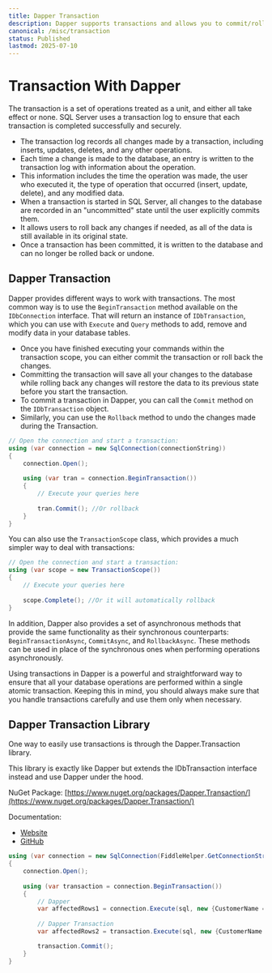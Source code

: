 ```yaml
---
title: Dapper Transaction
description: Dapper supports transactions and allows you to commit/rollback the current transaction. Learn more about how to use transactions, transactions scopes, and more.
canonical: /misc/transaction
status: Published
lastmod: 2025-07-10
---
```


# Transaction With Dapper

The transaction is a set of operations treated as a unit, and either all take effect or none. SQL Server uses a transaction log to ensure that each transaction is completed successfully and securely. 

 - The transaction log records all changes made by a transaction, including inserts, updates, deletes, and any other operations. 
 - Each time a change is made to the database, an entry is written to the transaction log with information about the operation. 
 - This information includes the time the operation was made, the user who executed it, the type of operation that occurred (insert, update, delete), and any modified data. 
 - When a transaction is started in SQL Server, all changes to the database are recorded in an "uncommitted" state until the user explicitly commits them. 
 - It allows users to roll back any changes if needed, as all of the data is still available in its original state.
 - Once a transaction has been committed, it is written to the database and can no longer be rolled back or undone. 

## Dapper Transaction

Dapper provides different ways to work with transactions. The most common way is to use the `BeginTransaction` method available on the `IDbConnection` interface. That will return an instance of `IDbTransaction`, which you can use with `Execute` and `Query` methods to add, remove and modify data in your database tables. 

 - Once you have finished executing your commands within the transaction scope, you can either commit the transaction or roll back the changes.
 - Committing the transaction will save all your changes to the database while rolling back any changes will restore the data to its previous state before you start the transaction. 
 - To commit a transaction in Dapper, you can call the `Commit` method on the `IDbTransaction` object. 
 - Similarly, you can use the `Rollback` method to undo the changes made during the Transaction.

```csharp
// Open the connection and start a transaction: 
using (var connection = new SqlConnection(connectionString))
{ 
    connection.Open();
	
    using (var tran = connection.BeginTransaction()) 
    { 
        // Execute your queries here
		
        tran.Commit(); //Or rollback 
    }
}
```

You can also use the `TransactionScope` class, which provides a much simpler way to deal with transactions: 

```csharp
// Open the connection and start a transaction: 
using (var scope = new TransactionScope()) 
{ 
    // Execute your queries here
	
    scope.Complete(); //Or it will automatically rollback 
}
```

In addition, Dapper also provides a set of asynchronous methods that provide the same functionality as their synchronous counterparts: `BeginTransactionAsync`, `CommitAsync`, and `RollbackAsync`. These methods can be used in place of the synchronous ones when performing operations asynchronously.  

Using transactions in Dapper is a powerful and straightforward way to ensure that all your database operations are performed within a single atomic transaction. Keeping this in mind, you should always make sure that you handle transactions carefully and use them only when necessary. 

## Dapper Transaction Library

One way to easily use transactions is through the Dapper.Transaction library.

This library is exactly like Dapper but extends the IDbTransaction interface instead and use Dapper under the hood.

NuGet Package: [https://www.nuget.org/packages/Dapper.Transaction/](https://www.nuget.org/packages/Dapper.Transaction/)

Documentation:

- [Website](https://dappertutorial.net/dapper-transaction)
- [GitHub](https://github.com/zzzprojects/Dapper.Transaction)

```csharp
using (var connection = new SqlConnection(FiddleHelper.GetConnectionStringSqlServerW3Schools()))
{
	connection.Open();
	
	using (var transaction = connection.BeginTransaction())
	{
		// Dapper
		var affectedRows1 = connection.Execute(sql, new {CustomerName = "Mark"}, transaction: transaction);
		
		// Dapper Transaction
		var affectedRows2 = transaction.Execute(sql, new {CustomerName = "Mark"});

		transaction.Commit();
	}
}
```